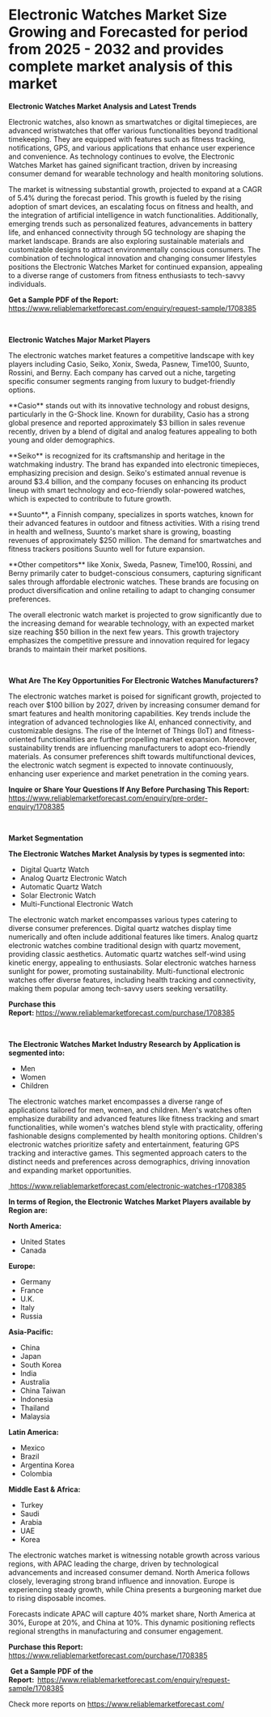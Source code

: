 <p><h1>Electronic Watches Market Size Growing and Forecasted for period from 2025 - 2032 and provides complete market analysis of this market</h1></p><p><strong>Electronic Watches Market Analysis and Latest Trends</strong></p>
<p><p>Electronic watches, also known as smartwatches or digital timepieces, are advanced wristwatches that offer various functionalities beyond traditional timekeeping. They are equipped with features such as fitness tracking, notifications, GPS, and various applications that enhance user experience and convenience. As technology continues to evolve, the Electronic Watches Market has gained significant traction, driven by increasing consumer demand for wearable technology and health monitoring solutions.</p><p>The market is witnessing substantial growth, projected to expand at a CAGR of 5.4% during the forecast period. This growth is fueled by the rising adoption of smart devices, an escalating focus on fitness and health, and the integration of artificial intelligence in watch functionalities. Additionally, emerging trends such as personalized features, advancements in battery life, and enhanced connectivity through 5G technology are shaping the market landscape. Brands are also exploring sustainable materials and customizable designs to attract environmentally conscious consumers. The combination of technological innovation and changing consumer lifestyles positions the Electronic Watches Market for continued expansion, appealing to a diverse range of customers from fitness enthusiasts to tech-savvy individuals.</p></p>
<p><strong>Get a Sample PDF of the Report:&nbsp;</strong> <a href="https://www.reliablemarketforecast.com/enquiry/request-sample/1708385?utm_campaign=2993&utm_medium=2&utm_source=Github&utm_content=ia&utm_term=06042025&utm_id=electronic-watches">https://www.reliablemarketforecast.com/enquiry/request-sample/1708385</a></p>
<p>&nbsp;</p>
<p><strong>Electronic Watches Major Market Players</strong></p>
<p><p>The electronic watches market features a competitive landscape with key players including Casio, Seiko, Xonix, Sweda, Pasnew, Time100, Suunto, Rossini, and Berny. Each company has carved out a niche, targeting specific consumer segments ranging from luxury to budget-friendly options. </p><p>**Casio** stands out with its innovative technology and robust designs, particularly in the G-Shock line. Known for durability, Casio has a strong global presence and reported approximately $3 billion in sales revenue recently, driven by a blend of digital and analog features appealing to both young and older demographics.</p><p>**Seiko** is recognized for its craftsmanship and heritage in the watchmaking industry. The brand has expanded into electronic timepieces, emphasizing precision and design. Seiko's estimated annual revenue is around $3.4 billion, and the company focuses on enhancing its product lineup with smart technology and eco-friendly solar-powered watches, which is expected to contribute to future growth.</p><p>**Suunto**, a Finnish company, specializes in sports watches, known for their advanced features in outdoor and fitness activities. With a rising trend in health and wellness, Suunto's market share is growing, boasting revenues of approximately $250 million. The demand for smartwatches and fitness trackers positions Suunto well for future expansion.</p><p>**Other competitors** like Xonix, Sweda, Pasnew, Time100, Rossini, and Berny primarily cater to budget-conscious consumers, capturing significant sales through affordable electronic watches. These brands are focusing on product diversification and online retailing to adapt to changing consumer preferences.</p><p>The overall electronic watch market is projected to grow significantly due to the increasing demand for wearable technology, with an expected market size reaching $50 billion in the next few years. This growth trajectory emphasizes the competitive pressure and innovation required for legacy brands to maintain their market positions.</p></p>
<p>&nbsp;</p>
<p><strong>What Are The Key Opportunities For Electronic Watches Manufacturers?</strong></p>
<p><p>The electronic watches market is poised for significant growth, projected to reach over $100 billion by 2027, driven by increasing consumer demand for smart features and health monitoring capabilities. Key trends include the integration of advanced technologies like AI, enhanced connectivity, and customizable designs. The rise of the Internet of Things (IoT) and fitness-oriented functionalities are further propelling market expansion. Moreover, sustainability trends are influencing manufacturers to adopt eco-friendly materials. As consumer preferences shift towards multifunctional devices, the electronic watch segment is expected to innovate continuously, enhancing user experience and market penetration in the coming years.</p></p>
<p><strong>Inquire or Share Your Questions If Any Before Purchasing This Report:</strong> <a href="https://www.reliablemarketforecast.com/enquiry/pre-order-enquiry/1708385?utm_campaign=2993&utm_medium=2&utm_source=Github&utm_content=ia&utm_term=06042025&utm_id=electronic-watches">https://www.reliablemarketforecast.com/enquiry/pre-order-enquiry/1708385</a></p>
<p>&nbsp;</p>
<p><strong>Market Segmentation</strong></p>
<p><strong>The Electronic Watches Market Analysis by types is segmented into:</strong></p>
<p><ul><li>Digital Quartz Watch</li><li>Analog Quartz Electronic Watch</li><li>Automatic Quartz Watch</li><li>Solar Electronic Watch</li><li>Multi-Functional Electronic Watch</li></ul></p>
<p><p>The electronic watch market encompasses various types catering to diverse consumer preferences. Digital quartz watches display time numerically and often include additional features like timers. Analog quartz electronic watches combine traditional design with quartz movement, providing classic aesthetics. Automatic quartz watches self-wind using kinetic energy, appealing to enthusiasts. Solar electronic watches harness sunlight for power, promoting sustainability. Multi-functional electronic watches offer diverse features, including health tracking and connectivity, making them popular among tech-savvy users seeking versatility.</p></p>
<p><strong>Purchase this Report:&nbsp;</strong><a href="https://www.reliablemarketforecast.com/purchase/1708385?utm_campaign=2993&utm_medium=2&utm_source=Github&utm_content=ia&utm_term=06042025&utm_id=electronic-watches">https://www.reliablemarketforecast.com/purchase/1708385</a></p>
<p>&nbsp;</p>
<p><strong>The Electronic Watches Market Industry Research by Application is segmented into:</strong></p>
<p><ul><li>Men</li><li>Women</li><li>Children</li></ul></p>
<p><p>The electronic watches market encompasses a diverse range of applications tailored for men, women, and children. Men's watches often emphasize durability and advanced features like fitness tracking and smart functionalities, while women's watches blend style with practicality, offering fashionable designs complemented by health monitoring options. Children's electronic watches prioritize safety and entertainment, featuring GPS tracking and interactive games. This segmented approach caters to the distinct needs and preferences across demographics, driving innovation and expanding market opportunities.</p></p>
<p><a href="https://www.reliablemarketforecast.com/electronic-watches-r1708385?utm_campaign=2993&utm_medium=2&utm_source=Github&utm_content=ia&utm_term=06042025&utm_id=electronic-watches">&nbsp;https://www.reliablemarketforecast.com/electronic-watches-r1708385</a></p>
<p><strong>In terms of Region, the Electronic Watches Market Players available by Region are:</strong></p>
<p>
    <p> <strong> North America: </strong>
        <ul>
            <li>United States</li>
            <li>Canada</li>
        </ul>
        </p> 
    <p> <strong> Europe: </strong>
        <ul>
            <li>Germany</li>
            <li>France</li>
            <li>U.K.</li>
            <li>Italy</li>
            <li>Russia</li>
        </ul>
        </p> 
    <p> <strong> Asia-Pacific: </strong>
        <ul>
            <li>China</li>
            <li>Japan</li>
            <li>South Korea</li>
            <li>India</li>
            <li>Australia</li>
            <li>China Taiwan</li>
            <li>Indonesia</li>
            <li>Thailand</li>
            <li>Malaysia</li>
        </ul>
        </p> 
    <p> <strong> Latin America: </strong>
        <ul>
            <li>Mexico</li>
            <li>Brazil</li>
            <li>Argentina Korea</li>
            <li>Colombia</li>
        </ul>
        </p> 
    <p> <strong> Middle East & Africa: </strong>
        <ul>
            <li>Turkey</li>
            <li>Saudi</li>
            <li>Arabia</li>
            <li>UAE</li>
            <li>Korea</li>
        </ul>
    </p>
    </p>
<p><p>The electronic watches market is witnessing notable growth across various regions, with APAC leading the charge, driven by technological advancements and increased consumer demand. North America follows closely, leveraging strong brand influence and innovation. Europe is experiencing steady growth, while China presents a burgeoning market due to rising disposable incomes. </p><p>Forecasts indicate APAC will capture 40% market share, North America at 30%, Europe at 20%, and China at 10%. This dynamic positioning reflects regional strengths in manufacturing and consumer engagement.</p></p>
<p><strong>Purchase this Report: </strong><a href="https://www.reliablemarketforecast.com/purchase/1708385?utm_campaign=2993&utm_medium=2&utm_source=Github&utm_content=ia&utm_term=06042025&utm_id=electronic-watches">https://www.reliablemarketforecast.com/purchase/1708385</a></p>
<p>&nbsp;<strong>Get a Sample PDF of the Report:&nbsp;&nbsp;</strong><a href="https://www.reliablemarketforecast.com/enquiry/request-sample/1708385?utm_campaign=2993&utm_medium=2&utm_source=Github&utm_content=ia&utm_term=06042025&utm_id=electronic-watches">https://www.reliablemarketforecast.com/enquiry/request-sample/1708385</a></p>
<p><strong></strong></p>
<p>Check more reports on <a href="https://www.reliablemarketforecast.com/?utm_campaign=2993&utm_medium=2&utm_source=Github&utm_content=ia&utm_term=06042025&utm_id=electronic-watches">https://www.reliablemarketforecast.com/</a></p>